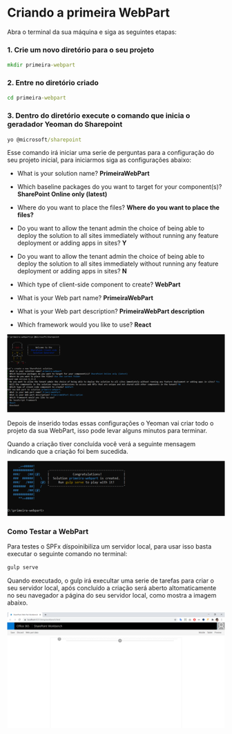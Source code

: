 # Criando a primeira WebPart

Abra o terminal da sua máquina e siga as seguintes etapas:

### 1. Crie um novo diretório para o seu projeto

```cmd
mkdir primeira-webpart
```

### 2. Entre no diretório criado

```cmd
cd primeira-webpart
```

### 3. Dentro do diretório execute o comando que inicia o geradador Yeoman do Sharepoint

```cmd
yo @microsoft/sharepoint
```

  Esse comando irá iniciar uma serie de perguntas para a configuração do seu projeto inicial, para iniciarmos siga as configurações abaixo:

  - What is your solution name? **PrimeiraWebPart**
  - Which baseline packages do you want to target for your component(s)? **SharePoint Online only (latest)**
  - Where do you want to place the files? **Where do you want to place the files?**
  - Do you want to allow the tenant admin the choice of being able to deploy the solution to all sites immediately without running any feature deployment or adding apps in sites? **Y**
  - Do you want to allow the tenant admin the choice of being able to deploy the solution to all sites immediately without running any feature deployment or adding apps in sites? **N**
  - Which type of client-side component to create? **WebPart**
  
  - What is your Web part name? **PrimeiraWebPart**
  - What is your Web part description? **PrimeiraWebPart description**
  - Which framework would you like to use? **React**

![Prompts Yeoman](https://github.com/rogeriomattos/curso-sharepoint-framework/blob/master/02%20-%20Criando%20a%20primeira%20WebPart/assets/promptsYeomanSharePoint.PNG)

Depois de inserido todas essas configurações o Yeoman vai criar todo o projeto da sua WebPart, isso pode levar alguns minutos para terminar.

Quando a criação tiver concluída você verá a seguinte mensagem indicando que a criação foi bem sucedida.

![Criação da WebPart concluída](https://github.com/rogeriomattos/curso-sharepoint-framework/blob/master/02%20-%20Criando%20a%20primeira%20WebPart/assets/WebPartCreated.PNG)

### Como Testar a WebPart

Para testes o SPFx díspoinibiliza um servidor local, para usar isso basta executar o seguinte comando no terminal:

```cmd
gulp serve
```
Quando executado, o gulp  irá execultar uma serie  de tarefas para criar o seu  servidor local, após concluído a criação será aberto altomaticamente no seu navegador a página do seu servidor local, como mostra a imagem abaixo.

![Server Local](https://github.com/rogeriomattos/curso-sharepoint-framework/blob/master/02%20-%20Criando%20a%20primeira%20WebPart/assets/localServer.PNG)

